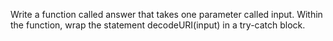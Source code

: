 Write a function called answer that takes one parameter called input. Within the function, wrap the statement decodeURI(input) in a try-catch block.